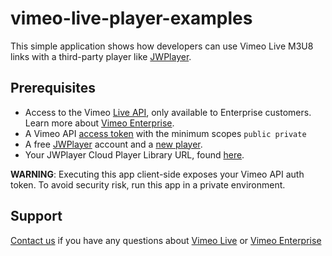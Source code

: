 # vimeo-live-player-examples
This simple application shows how developers can use Vimeo Live M3U8 links with a third-party player like [JWPlayer](https://jwplayer.com).

## Prerequisites
- Access to the Vimeo [Live API](https://developer.vimeo.com/api/live), only available to Enterprise customers. Learn more about [Vimeo Enterprise](https://vimeo.com/enterprise?mkc=liveapi).
- A Vimeo API [access token](https://developer.vimeo.com/api/guides/start#generate-access-token) with the minimum scopes `public private`
- A free [JWPlayer](https://jwplayer.com) account and a [new player](https://dashboard.jwplayer.com/#/players/list).
- Your JWPlayer Cloud Player Library URL, found [here](https://dashboard.jwplayer.com/#/players/downloads).

**WARNING**: Executing this app client-side exposes your Vimeo API auth token. To avoid security risk, run this app in a private environment.

## Support
[Contact us](https://vimeo.com/help/contact) if you have any questions about [Vimeo Live](https://vimeo.com/features/livestreaming) or [Vimeo Enterprise](https://vimeo.com/enterprise?mkc=liveapi)